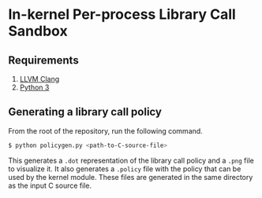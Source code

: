 # In-kernel Per-process Library Call Sandbox

## Requirements

1. [LLVM Clang](https://clang.llvm.org)
3. [Python 3](https://www.python.org)

## Generating a library call policy
From the root of the repository, run the following command.

```bash
$ python policygen.py <path-to-C-source-file>
```

This generates a `.dot` representation of the library call policy and a `.png` file to visualize it. It also generates a `.policy` file with the policy that can be used by the kernel module. These files are generated in the same directory as the input C source file.

